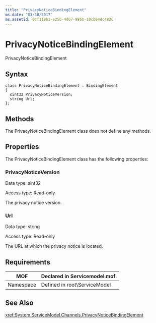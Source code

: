 ```yaml
---
title: "PrivacyNoticeBindingElement"
ms.date: "03/30/2017"
ms.assetid: 0cf110b1-e25b-4d67-986b-10cb04dc4826
---
```

# PrivacyNoticeBindingElement
PrivacyNoticeBindingElement  

## Syntax  

```  
class PrivacyNoticeBindingElement : BindingElement  
{  
  sint32 PrivacyNoticeVersion;  
  string Url;  
};  
```  

## Methods  
 The PrivacyNoticeBindingElement class does not define any methods.  

## Properties  
 The PrivacyNoticeBindingElement class has the following properties:  

### PrivacyNoticeVersion  
 Data type: sint32  

 Access type: Read-only  

 The privacy notice version.  

### Url  
 Data type: string  

 Access type: Read-only  

 The URL at which the privacy notice is located.  

## Requirements  


|MOF|Declared in Servicemodel.mof.|  
|---------|-----------------------------------|  
|Namespace|Defined in root\ServiceModel|  

## See Also  
 <xref:System.ServiceModel.Channels.PrivacyNoticeBindingElement>

